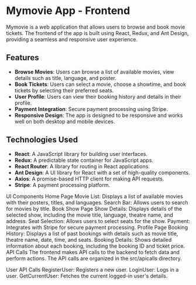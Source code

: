 
# Mymovie App - Frontend

Mymovie is a web application that allows users to browse and book movie tickets. The frontend of the app is built using React, Redux, and Ant Design, providing a seamless and responsive user experience.

## Features

- **Browse Movies**: Users can browse a list of available movies, view details such as title, language, and poster.
- **Book Tickets**: Users can select a movie, choose a showtime, and book tickets by selecting their preferred seats.
- **User Profile**: Users can view their booking history and details in their profile.
- **Payment Integration**: Secure payment processing using Stripe.
- **Responsive Design**: The app is designed to be responsive and works well on both desktop and mobile devices.

## Technologies Used

- **React**: A JavaScript library for building user interfaces.
- **Redux**: A predictable state container for JavaScript apps.
- **React Router**: A library for routing in React applications.
- **Ant Design**: A UI library for React with a set of high-quality components.
- **Axios**: A promise-based HTTP client for making API requests.
- **Stripe**: A payment processing platform.

UI Components
Home Page
Movie List: Displays a list of available movies with their posters, titles, and languages.
Search Bar: Allows users to search for movies by title.
Book Show Page
Show Details: Displays details of the selected show, including the movie title, language, theatre name, and address.
Seat Selection: Allows users to select seats for the show.
Payment: Integrates with Stripe for secure payment processing.
Profile Page
Booking History: Displays a list of past bookings with details such as movie title, theatre name, date, time, and seats.
Booking Details: Shows detailed information about each booking, including the booking ID and ticket price.
API Calls
The frontend makes API calls to the backend to fetch data and perform actions. The API calls are organized in the src/apicalls directory.

User API Calls
RegisterUser: Registers a new user.
LoginUser: Logs in a user.
GetCurrentUser: Fetches the current logged-in user's details.

